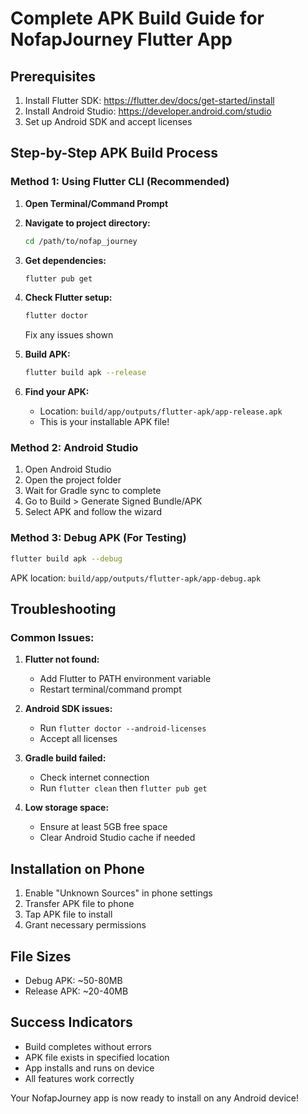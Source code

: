 # Complete APK Build Guide for NofapJourney Flutter App

## Prerequisites
1. Install Flutter SDK: https://flutter.dev/docs/get-started/install
2. Install Android Studio: https://developer.android.com/studio
3. Set up Android SDK and accept licenses

## Step-by-Step APK Build Process

### Method 1: Using Flutter CLI (Recommended)

1. **Open Terminal/Command Prompt**

2. **Navigate to project directory:**
   ```bash
   cd /path/to/nofap_journey
   ```

3. **Get dependencies:**
   ```bash
   flutter pub get
   ```

4. **Check Flutter setup:**
   ```bash
   flutter doctor
   ```
   Fix any issues shown

5. **Build APK:**
   ```bash
   flutter build apk --release
   ```

6. **Find your APK:**
   - Location: `build/app/outputs/flutter-apk/app-release.apk`
   - This is your installable APK file!

### Method 2: Android Studio

1. Open Android Studio
2. Open the project folder
3. Wait for Gradle sync to complete
4. Go to Build > Generate Signed Bundle/APK
5. Select APK and follow the wizard

### Method 3: Debug APK (For Testing)

```bash
flutter build apk --debug
```
APK location: `build/app/outputs/flutter-apk/app-debug.apk`

## Troubleshooting

### Common Issues:

1. **Flutter not found:**
   - Add Flutter to PATH environment variable
   - Restart terminal/command prompt

2. **Android SDK issues:**
   - Run `flutter doctor --android-licenses`
   - Accept all licenses

3. **Gradle build failed:**
   - Check internet connection
   - Run `flutter clean` then `flutter pub get`

4. **Low storage space:**
   - Ensure at least 5GB free space
   - Clear Android Studio cache if needed

## Installation on Phone

1. Enable "Unknown Sources" in phone settings
2. Transfer APK file to phone
3. Tap APK file to install
4. Grant necessary permissions

## File Sizes
- Debug APK: ~50-80MB
- Release APK: ~20-40MB

## Success Indicators
- Build completes without errors
- APK file exists in specified location
- App installs and runs on device
- All features work correctly

Your NofapJourney app is now ready to install on any Android device!